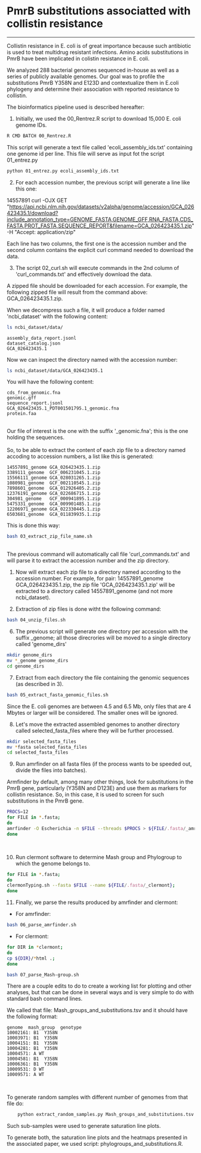 # PmrB substitutions associatted with collistin resistance
---
Collistin resistance in E. coli is of great importance because such antibiotic is used to treat multidrug resistant infections. Amino acids substitutions in PmrB have been implicated in colistin resistance in E. coli.

We analyzed 288 bacterial genomes sequenced in-house as well as a series of publicly available genomes. Our goal was to profile the substitutions PmrB Y358N and E123D and contextualize them in E.coli phylogeny and determine their association with reported resistance to collistin.

The bioinformatics pipeline used is described hereafter:

1. Initially, we used the 00_Rentrez.R script to download 15,000 E. coli genome IDs.

```bash
R CMD BATCH 00_Rentrez.R
```

This script will generate a text file called 'ecoli_assembly_ids.txt' containing one genome id per line. This file will serve as input fot the script 01_entrez.py

```bash
python 01_entrez.py ecoli_assembly_ids.txt
```
2. For each accession number, the previous script will generate a line like this one:

14557891         curl -OJX GET "https://api.ncbi.nlm.nih.gov/datasets/v2alpha/genome/accession/GCA_026423435.1/download?include_annotation_type=GENOME_FASTA,GENOME_GFF,RNA_FASTA,CDS_FASTA,PROT_FASTA,SEQUENCE_REPORT&filename=GCA_026423435.1.zip" -H "Accept: application/zip"

Each line has two columns, the first one is the accession number and the second column contains the explicit curl command needed to download the data.

3. The script 02_curl.sh will execute commands in the 2nd column of 'curl_commands.txt' and effectively download the data.

A zipped file should be downloaded for each accession. For example, the following zipped file will result from the command above: GCA_026423435.1.zip.

When we decompress such a file, it will produce a folder named 'ncbi_dataset' with the following content:

```bash
ls ncbi_dataset/data/
```
```
assembly_data_report.jsonl
dataset_catalog.json
GCA_026423435.1
```
Now we can inspect the directory named with the accession number:

```bash
ls ncbi_dataset/data/GCA_026423435.1
```

You will have the following content:

```
cds_from_genomic.fna
genomic.gff
sequence_report.jsonl
GCA_026423435.1_PDT001501795.1_genomic.fna
protein.faa
```
<br>
Our file of interest is the one with the suffix '_genomic.fna'; this is the one holding the sequences.
<br><br>
So, to be able to extract the content of each zip file to a directory named accoding to accession numbers, a list like this is generated:

```
14557891_genome	GCA_026423435.1.zip
3389111_genome	GCF_006231045.1.zip
15566111_genome	GCA_028031265.1.zip
1080981_genome	GCF_002110545.1.zip
7898601_genome	GCA_012926405.2.zip
12376191_genome	GCA_022686715.1.zip
304981_genome	GCF_000941895.1.zip
5475331_genome	GCA_009901485.1.zip
12206971_genome	GCA_022330445.1.zip
6503681_genome	GCA_011839935.1.zip
```
This is done this way:
<br>

```bash
bash 03_extract_zip_file_name.sh
```

<br>
The previous command will automatically call file 'curl_commands.txt' and will parse it to extract the accession number and the zip directory.

1. Now will extract each zip file to a directory named according to the accession number. For example, for pair: 14557891_genome	GCA_026423435.1.zip, the zip file 'GCA_026423435.1.zip' will be extracted to a directory called 14557891_genome (and not more ncbi_dataset).<br>
   
2. Extraction of zip files is done witht the following command:
   
```bash
bash 04_unzip_files.sh
```

6. The previous script will generate one directory per accession with the suffix _genome; all those direcrories will be moved to a single directory called 'genome_dirs'

```bash
mkdir genome_dirs
mv *_genome genome_dirs
cd genome_dirs
```

7. Extract from each directory the file containing the genomic sequences (as described in 3).

```bash
bash 05_extract_fasta_genomic_files.sh
```
Since the E. coli genomes are between 4.5 and 6.5 Mb, only files that are 4 Mbytes or larger will be considered. The smaller ones will be ignored. 

8. Let's move the extracted assembled genomes to another directory called selected_fasta_files where they will be further processed.

```bash
mkdir selected_fasta_files
mv *fasta selected_fasta_files
cd selected_fasta_files
```

9. Run amrfinder on all fasta files (if the process wants to be speeded out, divide the files into batches).

Armfinder by default, among many other things, look for substitutions in the PmrB gene, particularly (Y358N and D123E) and use them as markers for collistin resistance. So, in this case, it is used to screen for such substitutions in the PmrB gene.

```bash
PROCS=12
for FILE in *.fasta; 
do 
amrfinder -O Escherichia -n $FILE --threads $PROCS > ${FILE/.fasta/_amrfinder}; 
done
```
<br>

10. Run clermont software to determine Mash group and Phylogroup to which the genome belongs to.

```bash
for FILE in *.fasta; 
do 
clermonTyping.sh --fasta $FILE --name ${FILE/.fasta/_clermont}; 
done
```

11. Finally, we parse the results produced by amrfinder and clermont:
    
* For amrfinder:
```bash
bash 06_parse_amrfinder.sh
``` 

* For clermont:
```bash
for DIR in *clermont; 
do 
cp ${DIR}/*html .; 
done

bash 07_parse_Mash-group.sh
```

There are a couple edits to do to create a working list for plotting and other analyses, but that can be done in several ways and is very simple to do with standard bash command lines.

We called that file: Mash_groups_and_substitutions.tsv and it should have the following format:
```
genome  mash_group  genotype
10002161: B1  Y358N
10003971: B1  Y358N
10004151: B1  Y358N
10004281: B1  Y358N
10004571: A WT
10004581: B1  Y358N
10006361: B1  Y358N
10009531: D WT
10009571: A WT
```
<br>

To generate random samples with different number of genomes from that file do:

```bash
    python extract_random_samples.py Mash_groups_and_substitutions.tsv
```

Such sub-samples were used to generate saturation line plots.

To generate both, the saturation line plots and the heatmaps presented in the associated paper, we used script: phylogroups_and_substitutions.R.